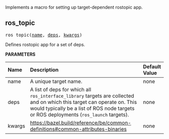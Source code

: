 <!-- Generated with Stardoc: http://skydoc.bazel.build -->

 Implements a macro for setting up target-dependent rostopic app.


<a id="ros_topic"></a>

## ros_topic

<pre>
ros_topic(<a href="#ros_topic-name">name</a>, <a href="#ros_topic-deps">deps</a>, <a href="#ros_topic-kwargs">kwargs</a>)
</pre>

 Defines rostopic app for a set of deps.

**PARAMETERS**


| Name  | Description | Default Value |
| :------------- | :------------- | :------------- |
| <a id="ros_topic-name"></a>name |  A unique target name.   |  none |
| <a id="ros_topic-deps"></a>deps |  A list of deps for which all <code>ros_interface_library</code> targets are collected and on which this target can operate on. This would typically be a list of ROS node targets or ROS deployments (<code>ros_launch</code> targets).   |  none |
| <a id="ros_topic-kwargs"></a>kwargs |  https://bazel.build/reference/be/common-definitions#common-attributes-binaries   |  none |


